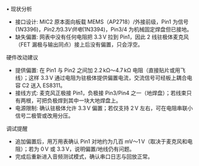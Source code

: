 
• 现状分析

  - 接口设计: MIC2 原本面向板载 MEMS（AP2718）/外接前级，Pin1 为信号 ($1N3396)，Pin2 为 3.3 V 供电 ($1N3394)，Pin3/4 为机械固定焊盘但已接地。
  - 缺失偏置: 网表中没有任何电阻把 3.3 V 拉到 Pin1，因此 2 线驻极体麦克风（FET 漏极与输出同点）接上后没有偏置，只会浮空。

  硬件改动建议

  - 提供偏置: 在 Pin1 与 Pin2 之间加 2.2 kΩ～4.7 kΩ 电阻（直接贴片或用飞线）；这样 3.3 V 通过电阻为驻极体提供偏置电流，交流信号可经板上耦合电容 C2 送入 ES8311。
  - 接线方式: 麦克风正极接 Pin1，负极接 Pin3/Pin4 之一（地焊盘）；若线束只有两根，可把负极焊到其中一块大地焊盘上。
  - 电源限制: 确认驻极体允许 3.3 V 偏置；若仅支持 2 V 左右，可在电阻串联小信号二极管或改用分压。

  调试提醒

  - 追加偏置后，用万用表确认 Pin1 对地约为几百 mV～1 V（取决于麦克风和电阻）；若为 0 V 或 3.3 V，说明偏置/地线仍有问题。
  - 完成后重新进入音频测试模式，确认串口日志与回放正常。